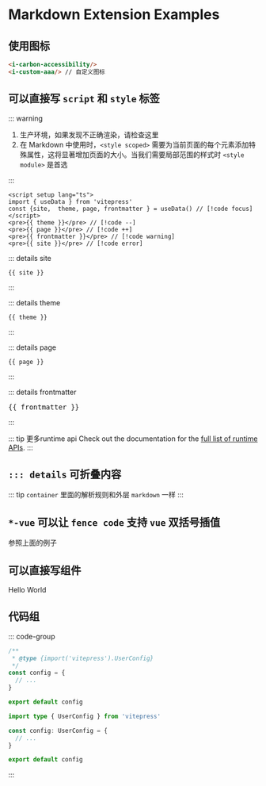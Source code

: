 # Markdown Extension Examples

## 使用图标

```html
<i-carbon-accessibility/>
<i-custom-aaa/> // 自定义图标
```

<div class="flex gap-1">
  <i-carbon-accessibility/>
  <i-custom-aaa/>
</div>

## 可以直接写 `script` 和 `style` 标签

::: warning

1. 生产环境，如果发现不正确渲染，请检查这里
2. 在 Markdown 中使用时，`<style scoped>` 需要为当前页面的每个元素添加特殊属性，这将显著增加页面的大小。当我们需要局部范围的样式时 `<style module>` 是首选

:::

```md{2}
<script setup lang="ts">
import { useData } from 'vitepress'
const {site,  theme, page, frontmatter } = useData() // [!code focus]
</script>
<pre>{{ theme }}</pre> // [!code --]
<pre>{{ page }}</pre> // [!code ++]
<pre>{{ frontmatter }}</pre> // [!code warning]
<pre>{{ site }}</pre> // [!code error]
```

<script setup>
import { useData } from 'vitepress'
const { site, theme, page, frontmatter } = useData()
</script>

::: details site

```ts-vue
{{ site }}
```

:::

::: details theme

```ts-vue
{{ theme }}
```

:::

::: details page

```ts-vue
{{ page }}
```

:::

::: details frontmatter

<pre :class="$style.pre">
{{ frontmatter }}
</pre>

:::

<style module>
.pre {
  font-weight: bold;
  color: red;
}
</style>

::: tip 更多runtime api
Check out the documentation for the [full list of runtime APIs](https://vitepress.dev/reference/runtime-api#usedata).
:::

## `::: details` 可折叠内容

::: tip
`container` 里面的解析规则和外层 `markdown` 一样
:::

## `*-vue` 可以让 `fence code` 支持 `vue` 双括号插值

参照上面的例子

## 可以直接写组件

<NButton>Hello World</NButton>

## 代码组

::: code-group

```js [config.js]
/**
 * @type {import('vitepress').UserConfig}
 */
const config = {
  // ...
}

export default config
```

```ts [config.ts]
import type { UserConfig } from 'vitepress'

const config: UserConfig = {
  // ...
}

export default config
```

:::
